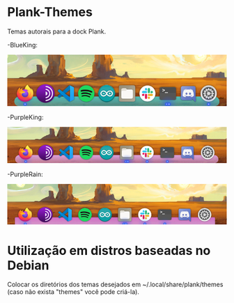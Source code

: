 # Plank-Themes
Temas autorais para a dock Plank. 

-BlueKing:

![](images/BlueKing.png)

-PurpleKing:

![](images/PurpleKing.png)

-PurpleRain:

![](images/PurpleRain.png)


# Utilização em distros baseadas no Debian 
Colocar os diretórios dos temas desejados em ~/.local/share/plank/themes (caso não exista "themes" você pode criá-la).
